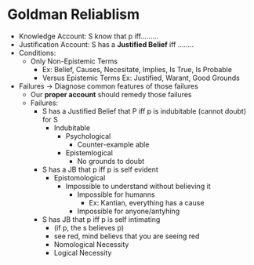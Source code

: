 Goldman Reliablism
==================
- Knowledge Account: S know that p iff.........
- Justification Account: S has a **Justified Belief** iff ........ 
- Conditions:
  * Only Non-Epistemic Terms
    - Ex: Belief, Causes, Necesitate, Implies, Is True, Is Probable
    - Versus Epistemic Terms Ex: Justified, Warant, Good Grounds
- Failures -> Diagnose common features of those failures
  * Our **proper account** should remedy those failures
  * Failures:
    - S has a Justified Belief that P iff p is indubitable (cannot doubt) for S
      * Indubitable
        - Psychological
          * Counter-example able
        - Epistemlogical
          * No grounds to doubt
    - S has a JB that p iff p is self evident
      * Epistomological
        - Impossible to understand without believing it
          * Impossible for humanns
            - Ex: Kantian, everything has a cause
          * Impossible for anyone/antyhing
    - S has JB that p iff p is self intimating 
      * (if p, the s believes p)
      * see red, mind believs that you are seeing red
      * Nomological Necessity
      * Logical Necessity


